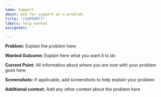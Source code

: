 ```yaml
---
name: Support
about: Ask for support on a problem.
title: "[SUPPORT]"
labels: help wanted
assignees: ''

---
```


**Problem:**
Explain the problem here

**Wanted Outcome:**
Explain here what you want it to do

**Current Point:**
All information about where you are now with your problem goes here

**Screenshots:**
If applicable, add screenshots to help explain your problem

**Additional context:**
Add any other context about the problem here
